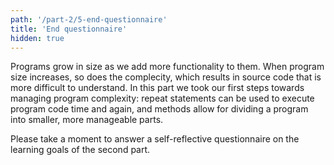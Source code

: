 ```yaml
---
path: '/part-2/5-end-questionnaire'
title: 'End questionnaire'
hidden: true
---
```


<!-- Ohjelmat kasvavat kun niihin lisätään toiminnallisuutta. Ohjelmien kasvaessa myös niiden monimutkaisuus kasvaa, mikä johtaa siihen, että ohjelmakoodia on vaikeampi ymmärtää. Otimme tässä osassa ensiaskeleet ohjelmien monimutkaisuuden hallintaan: toistolauseilla ohjelmakoodia voidaan ajaa uudestaan ja uudestaan, ja metodeilla ohjelmia voidaan jakaa pienempiin ymmärrettäviin osakokonaisuuksiin. -->

Programs grow in size as we add more functionality to them. When program size increases, so does the complecity, which results in source code that is more difficult to understand. In this part we took our first steps towards managing program complexity: repeat statements can be used to execute program code time and again, and methods allow for dividing a program into smaller, more manageable parts.

<!-- Vastaa vielä lopuksi seuraavaan toisen osan osaamistavoitteita tarkastelevaan itsearviointikyselyyn. -->

Please take a moment to answer a self-reflective questionnaire on the learning goals of the second part.

<quiz id="18102a59-202d-56c6-a214-5e3ae0e41d33"></quiz>
